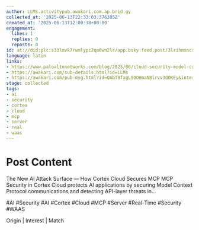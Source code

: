 ```yaml
---
author: LLMs.activitypub.awakari.com.ap.brid.gy
collected_at: '2025-06-13T22:33:03.376385Z'
created_at: '2025-06-13T12:00:38+00:00'
engagement:
  likes: 1
  replies: 0
  reposts: 0
id: at://did:plc:s33lmvk7rwmlypc2qm6wn2lr/app.bsky.feed.post/3lrihmxncre62
language: latin
links:
- https://www.paloaltonetworks.com/blog/2025/06/cloud-security-model-context-protocol-mcp-security/
- https://awakari.com/sub-details.html?id=LLMs
- https://awakari.com/pub-msg.html?id=QAbT8fxgL9OOHmaNBirvv3dOKEy&interestId=LLMs
stage: collected
tags:
- ai
- security
- cortex
- cloud
- mcp
- server
- real
- waas
---
```


# Post Content

The New AI Attack Surface — How Cortex Cloud Secures MCP MCP Security in Cortex Cloud protects AI applications by securing Model Context Protocol communications and detecting API-layer threats in...

#AI #Security #AI #Cortex #Cloud #MCP #Server #Real-Time #Security #WAAS

Origin | Interest | Match